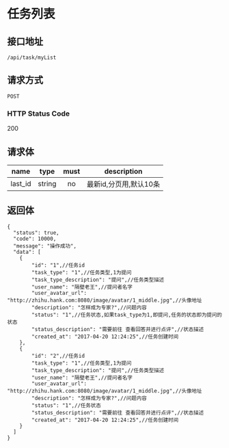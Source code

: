 # 任务列表

## 接口地址

`/api/task/myList`

## 请求方式

`POST`

### HTTP Status Code

200

## 请求体

| name     | type     | must     | description |
|----------|:--------:|:--------:|:--------:|
| last_id   | string   | no      | 最新id,分页用,默认10条 |


## 返回体

```json5
{
  "status": true,
  "code": 10000,
  "message": "操作成功",
  "data": [
    {
        "id": "1",//任务id
        "task_type": "1",//任务类型,1为提问
        "task_type_description": "提问",//任务类型描述
        "user_name": "隔壁老王",//提问者名字
        "user_avatar_url": "http://zhihu.hank.com:8080/image/avatar/1_middle.jpg",//头像地址
        "description": "怎样成为专家?",//问题内容
        "status": "1",//任务状态,如果task_type为1,即提问,任务的状态即为提问的状态
        "status_description": "需要前往 查看回答并进行点评",//状态描述
        "created_at": "2017-04-20 12:24:25",//任务创建时间
    },
    {
        "id": "2",//任务id
        "task_type": "1",//任务类型,1为提问
        "task_type_description": "提问",//任务类型描述
        "user_name": "隔壁老王",//提问者名字
        "user_avatar_url": "http://zhihu.hank.com:8080/image/avatar/1_middle.jpg",//头像地址
        "description": "怎样成为专家?",//问题内容
        "status": "1",//任务状态
        "status_description": "需要前往 查看回答并进行点评",//状态描述
        "created_at": "2017-04-20 12:24:25",//任务创建时间
    }
  ]
}
``` 

